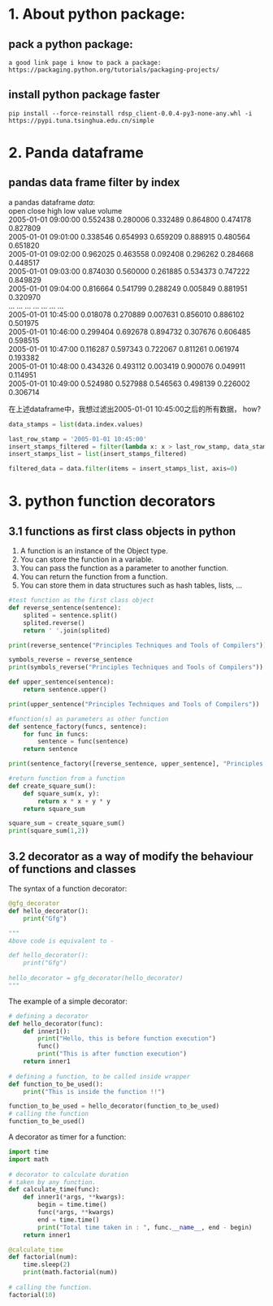 # 1. About python package:
## pack a python package:
    a good link page i know to pack a package:  https://packaging.python.org/tutorials/packaging-projects/
## install python package faster
    pip install --force-reinstall rdsp_client-0.0.4-py3-none-any.whl -i https://pypi.tuna.tsinghua.edu.cn/simple

# 2. Panda dataframe
## pandas data frame filter by index
a pandas dataframe *data*:  
                         open     close      high       low     value    volume  
2005-01-01 09:00:00  0.552438  0.280006  0.332489  0.864800  0.474178  0.827809  
2005-01-01 09:01:00  0.338546  0.654993  0.659209  0.888915  0.480564  0.651820  
2005-01-01 09:02:00  0.962025  0.463558  0.092408  0.296262  0.284668  0.448517  
2005-01-01 09:03:00  0.874030  0.560000  0.261885  0.534373  0.747222  0.849829  
2005-01-01 09:04:00  0.816664  0.541799  0.288249  0.005849  0.881951  0.320970  
...                       ...       ...       ...       ...       ...       ...  
2005-01-01 10:45:00  0.018078  0.270889  0.007631  0.856010  0.886102  0.501975  
2005-01-01 10:46:00  0.299404  0.692678  0.894732  0.307676  0.606485  0.598515  
2005-01-01 10:47:00  0.116287  0.597343  0.722067  0.811261  0.061974  0.193382  
2005-01-01 10:48:00  0.434326  0.493112  0.003419  0.900076  0.049911  0.114951  
2005-01-01 10:49:00  0.524980  0.527988  0.546563  0.498139  0.226002  0.306714  

在上述dataframe中，我想过滤出2005-01-01 10:45:00之后的所有数据， how?
``` python
data_stamps = list(data.index.values)

last_row_stamp = '2005-01-01 10:45:00'
insert_stamps_filtered = filter(lambda x: x > last_row_stamp, data_stamps)
insert_stamps_list = list(insert_stamps_filtered)

filtered_data = data.filter(items = insert_stamps_list, axis=0)
```

# 3. python function decorators
## 3.1 functions as first class objects in python
1. A function is an instance of the Object type.
2. You can store the function in a variable.
3. You can pass the function as a parameter to another function.
4. You can return the function from a function.
5. You can store them in data structures such as hash tables, lists, …

``` python
#test function as the first class object
def reverse_sentence(sentence):
    splited = sentence.split()
    splited.reverse()
    return ' '.join(splited)

print(reverse_sentence("Principles Techniques and Tools of Compilers"))

symbols_reverse = reverse_sentence
print(symbols_reverse("Principles Techniques and Tools of Compilers"))

def upper_sentence(sentence):
    return sentence.upper()

print(upper_sentence("Principles Techniques and Tools of Compilers"))

#function(s) as parameters as other function
def sentence_factory(funcs, sentence):
    for func in funcs:
        sentence = func(sentence)
    return sentence

print(sentence_factory([reverse_sentence, upper_sentence], "Principles Techniques and Tools of Compilers"))

#return function from a function
def create_square_sum():
    def square_sum(x, y):
        return x * x + y * y
    return square_sum

square_sum = create_square_sum()
print(square_sum(1,2))
```

## 3.2 decorator as a way of modify the behaviour of functions and classes
The syntax of a function decorator: 
``` python
@gfg_decorator
def hello_decorator():
    print("Gfg")

"""
Above code is equivalent to -

def hello_decorator():
    print("Gfg")
    
hello_decorator = gfg_decorator(hello_decorator)
"""
```
The example of a simple decorator:
``` python
# defining a decorator
def hello_decorator(func):
    def inner1():
        print("Hello, this is before function execution")
        func()
        print("This is after function execution")
    return inner1
 
# defining a function, to be called inside wrapper
def function_to_be_used():
    print("This is inside the function !!")

function_to_be_used = hello_decorator(function_to_be_used) 
# calling the function
function_to_be_used()
```
A decorator as timer for a function:
``` python
import time
import math
 
# decorator to calculate duration
# taken by any function.
def calculate_time(func):
    def inner1(*args, **kwargs):
        begin = time.time()
        func(*args, **kwargs)
        end = time.time()
        print("Total time taken in : ", func.__name__, end - begin)
    return inner1

@calculate_time
def factorial(num):
    time.sleep(2)
    print(math.factorial(num))
 
# calling the function.
factorial(10)
```
